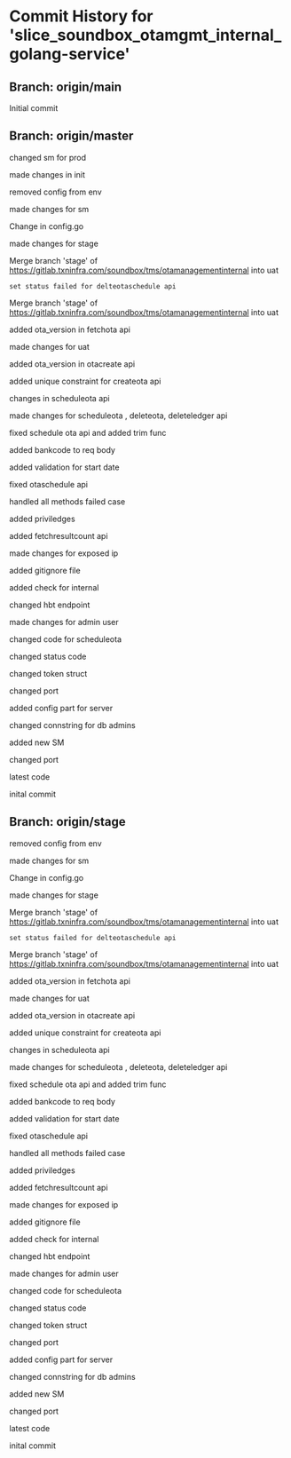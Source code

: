 # Commit History for 'slice_soundbox_otamgmt_internal_golang-service'

## Branch: origin/main

Initial commit
## Branch: origin/master

changed sm for prod

made changes in init

removed config from env

made changes for sm

Change in config.go

made changes for stage

Merge branch 'stage' of https://gitlab.txninfra.com/soundbox/tms/otamanagementinternal into uat

    set status failed for delteotaschedule api

Merge branch 'stage' of https://gitlab.txninfra.com/soundbox/tms/otamanagementinternal into uat

added ota_version in fetchota api

made changes for uat

added ota_version in otacreate api

added unique constraint for createota api

changes in scheduleota api

made changes for scheduleota , deleteota, deleteledger api

fixed schedule ota api and added trim func

added bankcode to req body

added validation for start date

fixed otaschedule api

handled all methods failed case

added priviledges

 added fetchresultcount api

made changes for exposed ip

added gitignore file

added check for internal

changed hbt endpoint

made changes for admin user

changed code for scheduleota

changed status code

changed token struct

changed port

added config part for server

changed connstring for db admins

added new SM

changed port

latest code

inital commit

## Branch: origin/stage

removed config from env

made changes for sm

Change in config.go

made changes for stage

Merge branch 'stage' of https://gitlab.txninfra.com/soundbox/tms/otamanagementinternal into uat

    set status failed for delteotaschedule api

Merge branch 'stage' of https://gitlab.txninfra.com/soundbox/tms/otamanagementinternal into uat

added ota_version in fetchota api

made changes for uat

added ota_version in otacreate api

added unique constraint for createota api

changes in scheduleota api

made changes for scheduleota , deleteota, deleteledger api

fixed schedule ota api and added trim func

added bankcode to req body

added validation for start date

fixed otaschedule api

handled all methods failed case

added priviledges

 added fetchresultcount api

made changes for exposed ip

added gitignore file

added check for internal

changed hbt endpoint

made changes for admin user

changed code for scheduleota

changed status code

changed token struct

changed port

added config part for server

changed connstring for db admins

added new SM

changed port

latest code

inital commit
